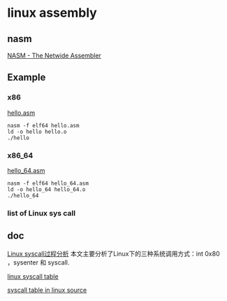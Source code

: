 # linux assembly

## nasm

[NASM - The Netwide Assembler](https://www.nasm.us/xdoc/2.15.05/html/nasmdoc0.html)

## Example

### x86

[hello.asm](hello.asm)

```
nasm -f elf64 hello.asm
ld -o hello hello.o
./hello
```

### x86_64

[hello_64.asm](hello.asm)

```
nasm -f elf64 hello_64.asm
ld -o hello_64 hello_64.o
./hello_64
```

### list of Linux sys call 


## doc

[Linux syscall过程分析](https://cloud.tencent.com/developer/article/1492374) 本文主要分析了Linux下的三种系统调用方式：int 0x80 ，sysenter 和 syscall.

[linux syscall table](https://x86.syscall.sh/)

[syscall table in linux source](https://elixir.bootlin.com/linux/v5.18.10/source/arch/x86/entry/syscalls) 
